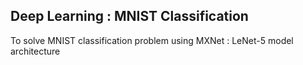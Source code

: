 ## Deep Learning : MNIST Classification

To solve MNIST classification problem using MXNet : LeNet-5 model architecture
